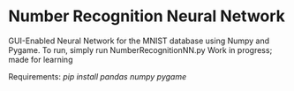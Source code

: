 # Number Recognition Neural Network

GUI-Enabled Neural Network for the MNIST database using Numpy and Pygame.
To run, simply run NumberRecognitionNN.py
Work in progress; made for learning

Requirements:
*pip install pandas numpy pygame*